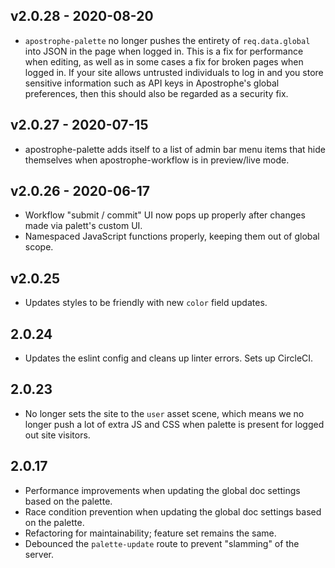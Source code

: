 ## v2.0.28 - 2020-08-20

* `apostrophe-palette` no longer pushes the entirety of `req.data.global` into JSON in the page when logged in. This is a fix for performance when editing, as well as in some cases a fix for broken pages when logged in. If your site allows untrusted individuals to log in and you store sensitive information such as API keys in Apostrophe's global preferences, then this should also be regarded as a security fix.

## v2.0.27 - 2020-07-15
* apostrophe-palette adds itself to a list of admin bar menu items that hide themselves when apostrophe-workflow is in preview/live mode.

## v2.0.26 - 2020-06-17

* Workflow "submit / commit" UI now pops up properly after changes made via palett's custom UI.
* Namespaced JavaScript functions properly, keeping them out of global scope.

## v2.0.25

* Updates styles to be friendly with new `color` field updates.

## 2.0.24

* Updates the eslint config and cleans up linter errors. Sets up CircleCI.

## 2.0.23

* No longer sets the site to the `user` asset scene, which means we no longer push a lot of extra JS and CSS when palette is present for logged out site visitors.

## 2.0.17

* Performance improvements when updating the global doc settings based on the palette.
* Race condition prevention when updating the global doc settings based on the palette.
* Refactoring for maintainability; feature set remains the same.
* Debounced the `palette-update` route to prevent "slamming" of the server.

